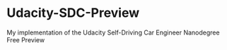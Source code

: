 # Udacity-SDC-Preview
My implementation of the Udacity Self-Driving Car Engineer Nanodegree Free Preview
